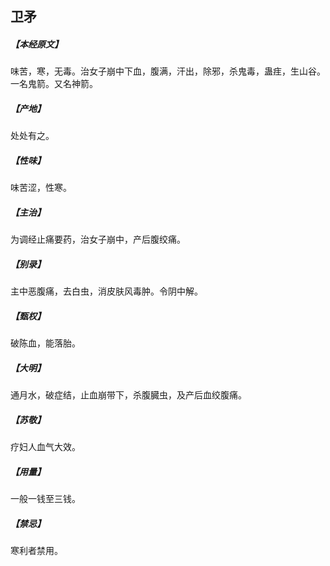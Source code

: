 ## 卫矛

##### 【本经原文】
味苦，寒，无毒。治女子崩中下血，腹满，汗出，除邪，杀鬼毒，蛊疰，生山谷。一名鬼箭。又名神箭。
##### 【产地】
处处有之。
##### 【性味】
味苦涩，性寒。
##### 【主治】
为调经止痛要药，治女子崩中，产后腹绞痛。
##### 【别录】
主中恶腹痛，去白虫，消皮肤风毒肿。令阴中解。
##### 【甄权】
破陈血，能落胎。
##### 【大明】
通月水，破症结，止血崩带下，杀腹臓虫，及产后血绞腹痛。
##### 【苏敬】
疗妇人血气大效。
##### 【用量】
一般一钱至三钱。
##### 【禁忌】
寒利者禁用。
